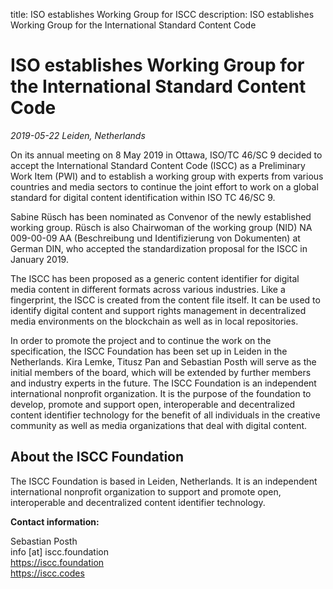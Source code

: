 title: ISO establishes Working Group for ISCC
description: ISO establishes Working Group for the International Standard Content Code

# ISO establishes Working Group for the International Standard Content Code

*2019-05-22 Leiden, Netherlands*

On its annual meeting on 8 May 2019 in Ottawa, ISO/TC 46/SC 9 decided to accept the International Standard Content Code (ISCC) as a Preliminary Work Item (PWI) and to establish a working group with experts from various countries and media sectors to continue the joint effort to work on a global standard for digital content identification within ISO TC 46/SC 9.

Sabine Rüsch has been nominated as Convenor of the newly established working group. Rüsch is also Chairwoman of the working group (NID) NA 009-00-09 AA (Beschreibung und Identifizierung von Dokumenten) at German DIN, who accepted the standardization proposal for the ISCC in January 2019.

The ISCC has been proposed as a generic content identifier for digital media content in different formats across various industries. Like a fingerprint, the ISCC is created from the content file itself. It can be used to identify digital content and support rights management in decentralized media environments on the blockchain as well as in local repositories.

In order to promote the project and to continue the work on the specification, the ISCC Foundation has been set up in Leiden in the Netherlands. Kira Lemke, Titusz Pan and Sebastian Posth will serve as the initial members of the board, which will be extended by further members and industry experts in the future. The ISCC Foundation is an independent international nonprofit organization. It is the purpose of the foundation to develop, promote and support open, interoperable and decentralized content identifier technology for the benefit of all individuals in the creative community as well as media organizations that deal with digital content.

## About the ISCC Foundation
The ISCC Foundation is based in Leiden, Netherlands. It is an independent international nonprofit organization to support and promote open, interoperable and decentralized content identifier technology.

**Contact information:** 

Sebastian Posth  
info [at] iscc.foundation  
https://iscc.foundation  
https://iscc.codes  

